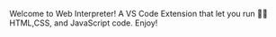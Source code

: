 Welcome to Web Interpreter! A VS Code Extension that let you  run 🏃‍♀️  HTML,CSS, and JavaScript code. Enjoy!
